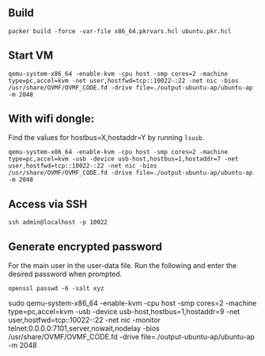 ## Build

```
packer build -force -var-file x86_64.pkrvars.hcl ubuntu.pkr.hcl
```

## Start VM

```
qemu-system-x86_64 -enable-kvm -cpu host -smp cores=2 -machine type=pc,accel=kvm -net user,hostfwd=tcp::10022-:22 -net nic -bios /usr/share/OVMF/OVMF_CODE.fd -drive file=./output-ubuntu-ap/ubuntu-ap -m 2048
```
## With wifi dongle:

Find the values for hostbus=X,hostaddr=Y by running `lsusb`.

```
qemu-system-x86_64 -enable-kvm -cpu host -smp cores=2 -machine type=pc,accel=kvm -usb -device usb-host,hostbus=1,hostaddr=7 -net user,hostfwd=tcp::10022-:22 -net nic -bios /usr/share/OVMF/OVMF_CODE.fd -drive file=./output-ubuntu-ap/ubuntu-ap -m 2048
```

## Access via SSH

```
ssh admin@localhost -p 10022
```

## Generate encrypted password

For the main user in the user-data file. Run the following and enter the desired password when prompted.

```
openssl passwd -6 -salt xyz
```

sudo qemu-system-x86_64 -enable-kvm -cpu host -smp cores=2 -machine type=pc,accel=kvm -usb -device usb-host,hostbus=1,hostaddr=9 -net user,hostfwd=tcp::10022-:22 -net nic -monitor telnet:0.0.0.0:7101,server,nowait,nodelay -bios /usr/share/OVMF/OVMF_CODE.fd -drive file=./output-ubuntu-ap/ubuntu-ap -m 2048